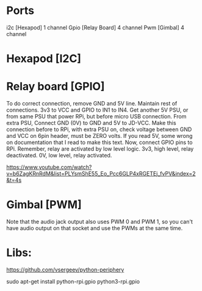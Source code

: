 # Ports

i2c [Hexapod] 1 channel
Gpio [Relay Board] 4 channel
Pwm [Gimbal] 4 channel

# Hexapod [I2C]



# Relay board [GPIO]

To do correct connection, remove GND and 5V line.
Maintain rest of connections.
3v3 to VCC and GPIO to IN1 to IN4.
Get another 5V PSU, or from same PSU that power RPi, but before micro USB connection.
From extra PSU, Connect GND (0V) to GND and 5V to JD-VCC. Make this connection before to RPi, with extra PSU on, check voltage between GND and VCC on 6pin header, must be ZERO volts. If you read 5V, some wrong on documentation that I read to make this text.
Now, connect GPIO pins to RPi.
Remember, relay are activated by low level logic.
3v3, high level, relay deactivated.
0V, low level, relay activated.

https://www.youtube.com/watch?v=b6ZagKRnRdM&list=PLYsmShE55_Eo_Pcc6GLP4xRGETEj_fvPV&index=2&t=4s

# Gimbal [PWM]

Note that the audio jack output also uses PWM 0 and PWM 1, so you can't have audio output on that socket and use the PWMs at the same time.

# Libs:

https://github.com/vsergeev/python-periphery

sudo apt-get install python-rpi.gpio python3-rpi.gpio
